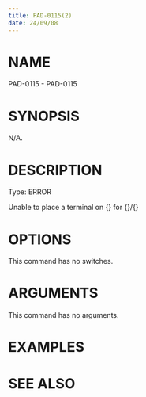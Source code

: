 ```yaml
---
title: PAD-0115(2)
date: 24/09/08
---
```


# NAME

PAD-0115 - PAD-0115

# SYNOPSIS

N/A.

# DESCRIPTION

Type: ERROR

Unable to place a terminal on {} for {}/{}

# OPTIONS

This command has no switches.

# ARGUMENTS

This command has no arguments.

# EXAMPLES

# SEE ALSO

